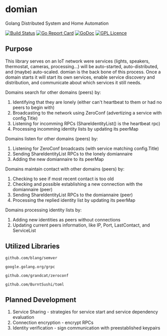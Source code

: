 # domian
Golang Distributed System and Home Automation

[![Build Status](https://travis-ci.com/jmbarzee/domian.svg?branch=master)](https://travis-ci.com/jmbarzee/domian)
[![Go Report Card](https://goreportcard.com/badge/github.com/jmbarzee/domian)](https://goreportcard.com/report/github.com/jmbarzee/domian)
[![GoDoc](https://godoc.org/github.com/jmbarzee/domian?status.svg)](https://godoc.org/github.com/jmbarzee/domian)
[![GPL Licence](https://badges.frapsoft.com/os/gpl/gpl.svg?v=103)](https://opensource.org/licenses/GPL-3.0/)



## Purpose
This library serves on an IoT network were services (lights, speakers, thermostat, cameras, processing...) will be auto-started, auto-distributed, and (maybe) auto-scaled. domian is the back bone of this process. Once a domain starts it will start its own services, enable service discovery and distribution, and communicate about which services it still needs. 

Domains search for other domains (peers) by:
1. Identifying that they are lonely (either can't heartbeat to them or had no peers to begin with)
2. Broadcasting to the network using ZeroConf (advertizing a service with config.Title)
3. Listening for incomming RPCs (ShareIdentityList() is the heartbeat rpc)
4. Processing incomming identity lists by updating its peerMap

Domains listen for other domains (peers) by:
1. Listening for ZeroConf broadcasts (with service matching config.Title)
2. Sending ShareIdentityList RPCs to the lonely domiannaire
3. Adding the new domiannaire to its peerMap

Domains maintain contact with other domains (peers) by:
1. Checking to see if most recent contact is too old
2. Checking and possible establishing a new connection with the domiannaire (peer)
3. Sending ShareIdentityList RPCs to the domiannaire (peer)
4. Processing the replied identity list by updating its peerMap

Domains processing identity lists by:
1. Adding new identities as peers without connections
2. Updating current peers information, like IP, Port, LastContact, and ServiceList



## Utilized Libraries

`github.com/blang/semver`

`google.golang.org/grpc`

`github.com/grandcat/zeroconf`

`github.com/BurntSushi/toml`



## Planned Development

1. Service Sharing - strategies for service start and service dependency evaluation 
2. Connection encryption - encrypt RPCs
3. Identity verification - sign communication with preestablished keypairs




